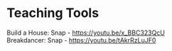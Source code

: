 # Teaching Tools

Build a House: Snap - https://youtu.be/x_BBC323QcU <br />
Breakdancer: Snap - https://youtu.be/tAkrRzLuJF0 <br />
